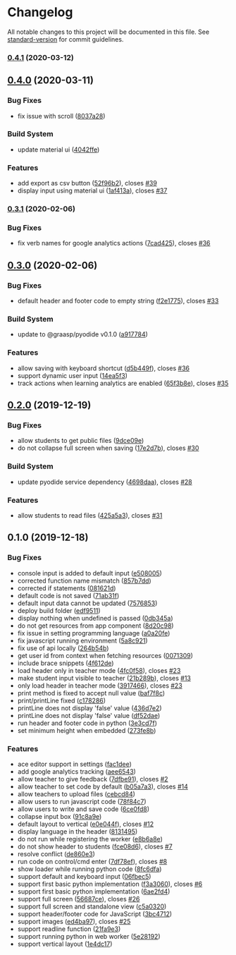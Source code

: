 # Changelog

All notable changes to this project will be documented in this file. See [standard-version](https://github.com/conventional-changelog/standard-version) for commit guidelines.

### [0.4.1](https://github.com/graasp/graasp-app-code/compare/v0.4.0...v0.4.1) (2020-03-12)

## [0.4.0](https://github.com/graasp/graasp-app-code/compare/v0.3.1...v0.4.0) (2020-03-11)

### Bug Fixes

- fix issue with scroll ([8037a28](https://github.com/graasp/graasp-app-code/commit/8037a28))

### Build System

- update material ui ([4042ffe](https://github.com/graasp/graasp-app-code/commit/4042ffe))

### Features

- add export as csv button ([52f96b2](https://github.com/graasp/graasp-app-code/commit/52f96b2)), closes [#39](https://github.com/graasp/graasp-app-code/issues/39)
- display input using material ui ([1af413a](https://github.com/graasp/graasp-app-code/commit/1af413a)), closes [#37](https://github.com/graasp/graasp-app-code/issues/37)

### [0.3.1](https://github.com/graasp/graasp-app-code/compare/v0.3.0...v0.3.1) (2020-02-06)

### Bug Fixes

- fix verb names for google analytics actions ([7cad425](https://github.com/graasp/graasp-app-code/commit/7cad425)), closes [#36](https://github.com/graasp/graasp-app-code/issues/36)

## [0.3.0](https://github.com/graasp/graasp-app-code/compare/v0.2.0...v0.3.0) (2020-02-06)

### Bug Fixes

- default header and footer code to empty string ([f2e1775](https://github.com/graasp/graasp-app-code/commit/f2e1775)), closes [#33](https://github.com/graasp/graasp-app-code/issues/33)

### Build System

- update to @graasp/pyodide v0.1.0 ([a917784](https://github.com/graasp/graasp-app-code/commit/a917784))

### Features

- allow saving with keyboard shortcut ([d5b449f](https://github.com/graasp/graasp-app-code/commit/d5b449f)), closes [#36](https://github.com/graasp/graasp-app-code/issues/36)
- support dynamic user input ([14ea5f3](https://github.com/graasp/graasp-app-code/commit/14ea5f3))
- track actions when learning analytics are enabled ([65f3b8e](https://github.com/graasp/graasp-app-code/commit/65f3b8e)), closes [#35](https://github.com/graasp/graasp-app-code/issues/35)

## [0.2.0](https://github.com/graasp/graasp-app-code/compare/v0.1.0...v0.2.0) (2019-12-19)

### Bug Fixes

- allow students to get public files ([9dce09e](https://github.com/graasp/graasp-app-code/commit/9dce09e))
- do not collapse full screen when saving ([17e2d7b](https://github.com/graasp/graasp-app-code/commit/17e2d7b)), closes [#30](https://github.com/graasp/graasp-app-code/issues/30)

### Build System

- update pyodide service dependency ([4698daa](https://github.com/graasp/graasp-app-code/commit/4698daa)), closes [#28](https://github.com/graasp/graasp-app-code/issues/28)

### Features

- allow students to read files ([425a5a3](https://github.com/graasp/graasp-app-code/commit/425a5a3)), closes [#31](https://github.com/graasp/graasp-app-code/issues/31)

## 0.1.0 (2019-12-18)

### Bug Fixes

- console input is added to default input ([e508005](https://github.com/graasp/graasp-app-code/commit/e508005))
- corrected function name mismatch ([857b7dd](https://github.com/graasp/graasp-app-code/commit/857b7dd))
- corrected if statements ([081621d](https://github.com/graasp/graasp-app-code/commit/081621d))
- default code is not saved ([71ab31f](https://github.com/graasp/graasp-app-code/commit/71ab31f))
- default input data cannot be updated ([7576853](https://github.com/graasp/graasp-app-code/commit/7576853))
- deploy build folder ([edf9511](https://github.com/graasp/graasp-app-code/commit/edf9511))
- display nothing when undefined is passed ([0db345a](https://github.com/graasp/graasp-app-code/commit/0db345a))
- do not get resources from app component ([8d20c98](https://github.com/graasp/graasp-app-code/commit/8d20c98))
- fix issue in setting programming language ([a0a20fe](https://github.com/graasp/graasp-app-code/commit/a0a20fe))
- fix javascript running environment ([5a8c921](https://github.com/graasp/graasp-app-code/commit/5a8c921))
- fix use of api locally ([264b54b](https://github.com/graasp/graasp-app-code/commit/264b54b))
- get user id from context when fetching resources ([0071309](https://github.com/graasp/graasp-app-code/commit/0071309))
- include brace snippets ([4f612de](https://github.com/graasp/graasp-app-code/commit/4f612de))
- load header only in teacher mode ([4fc0f58](https://github.com/graasp/graasp-app-code/commit/4fc0f58)), closes [#23](https://github.com/graasp/graasp-app-code/issues/23)
- make student input visible to teacher ([21b289b](https://github.com/graasp/graasp-app-code/commit/21b289b)), closes [#13](https://github.com/graasp/graasp-app-code/issues/13)
- only load header in teacher mode ([3917466](https://github.com/graasp/graasp-app-code/commit/3917466)), closes [#23](https://github.com/graasp/graasp-app-code/issues/23)
- print method is fixed to accept null value ([baf7f8c](https://github.com/graasp/graasp-app-code/commit/baf7f8c))
- print/printLine fixed ([c178286](https://github.com/graasp/graasp-app-code/commit/c178286))
- printLine does not display 'false' value ([436d7e2](https://github.com/graasp/graasp-app-code/commit/436d7e2))
- printLine does not display 'false' value ([df52dae](https://github.com/graasp/graasp-app-code/commit/df52dae))
- run header and footer code in python ([3e3cd7f](https://github.com/graasp/graasp-app-code/commit/3e3cd7f))
- set minimum height when embedded ([273fe8b](https://github.com/graasp/graasp-app-code/commit/273fe8b))

### Features

- ace editor support in settings ([fac1dee](https://github.com/graasp/graasp-app-code/commit/fac1dee))
- add google analytics tracking ([aee6543](https://github.com/graasp/graasp-app-code/commit/aee6543))
- allow teacher to give feedback ([7dfbe91](https://github.com/graasp/graasp-app-code/commit/7dfbe91)), closes [#2](https://github.com/graasp/graasp-app-code/issues/2)
- allow teacher to set code by default ([b05a7a3](https://github.com/graasp/graasp-app-code/commit/b05a7a3)), closes [#14](https://github.com/graasp/graasp-app-code/issues/14)
- allow teachers to upload files ([cebcd84](https://github.com/graasp/graasp-app-code/commit/cebcd84))
- allow users to run javascript code ([78f84c7](https://github.com/graasp/graasp-app-code/commit/78f84c7))
- allow users to write and save code ([6ce0fd8](https://github.com/graasp/graasp-app-code/commit/6ce0fd8))
- collapse input box ([91c8a9e](https://github.com/graasp/graasp-app-code/commit/91c8a9e))
- default layout to vertical ([e0e044f](https://github.com/graasp/graasp-app-code/commit/e0e044f)), closes [#12](https://github.com/graasp/graasp-app-code/issues/12)
- display language in the header ([8131495](https://github.com/graasp/graasp-app-code/commit/8131495))
- do not run while registering the worker ([e8b6a8e](https://github.com/graasp/graasp-app-code/commit/e8b6a8e))
- do not show header to students ([fce08d6](https://github.com/graasp/graasp-app-code/commit/fce08d6)), closes [#7](https://github.com/graasp/graasp-app-code/issues/7)
- resolve conflict ([de860e3](https://github.com/graasp/graasp-app-code/commit/de860e3))
- run code on control/cmd enter ([7df78ef](https://github.com/graasp/graasp-app-code/commit/7df78ef)), closes [#8](https://github.com/graasp/graasp-app-code/issues/8)
- show loader while running python code ([8fc6dfa](https://github.com/graasp/graasp-app-code/commit/8fc6dfa))
- support default and keyboard input ([06fbec5](https://github.com/graasp/graasp-app-code/commit/06fbec5))
- support first basic python implementation ([f3a3060](https://github.com/graasp/graasp-app-code/commit/f3a3060)), closes [#6](https://github.com/graasp/graasp-app-code/issues/6)
- support first basic python implementation ([6ae2fd4](https://github.com/graasp/graasp-app-code/commit/6ae2fd4))
- support full screen ([56687ce](https://github.com/graasp/graasp-app-code/commit/56687ce)), closes [#26](https://github.com/graasp/graasp-app-code/issues/26)
- support full screen and standalone view ([c5a0320](https://github.com/graasp/graasp-app-code/commit/c5a0320))
- support header/footer code for JavaScript ([3bc4712](https://github.com/graasp/graasp-app-code/commit/3bc4712))
- support images ([ed4ba97](https://github.com/graasp/graasp-app-code/commit/ed4ba97)), closes [#25](https://github.com/graasp/graasp-app-code/issues/25)
- support readline function ([21fa9e3](https://github.com/graasp/graasp-app-code/commit/21fa9e3))
- support running python in web worker ([5e28192](https://github.com/graasp/graasp-app-code/commit/5e28192))
- support vertical layout ([1e4dc17](https://github.com/graasp/graasp-app-code/commit/1e4dc17))
